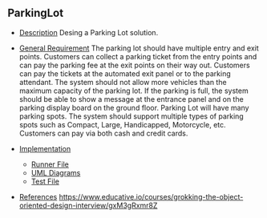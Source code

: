 ## ParkingLot
* [Description](#ques)
Desing a Parking Lot solution.

* [General Requirement](#desc)
The parking lot should have multiple entry and exit points.
Customers can collect a parking ticket from the entry points and can pay the parking fee at the exit points on their way out.
Customers can pay the tickets at the automated exit panel or to the parking attendant.
The system should not allow more vehicles than the maximum capacity of the parking lot. If the parking is full, the system should be able to show a message at the entrance panel and on the parking display board on the ground floor.
 Parking Lot will have many parking spots. The system should support multiple types of parking spots such as Compact, Large, Handicapped, Motorcycle, etc.
Customers can pay via both cash and credit cards.

* [Implementation](#tech)
   * [Runner File](#f1)
   * [UML Diagrams](#f2)
   * [Test File](#f3)
   
* [References](#ref)
https://www.educative.io/courses/grokking-the-object-oriented-design-interview/gxM3gRxmr8Z
